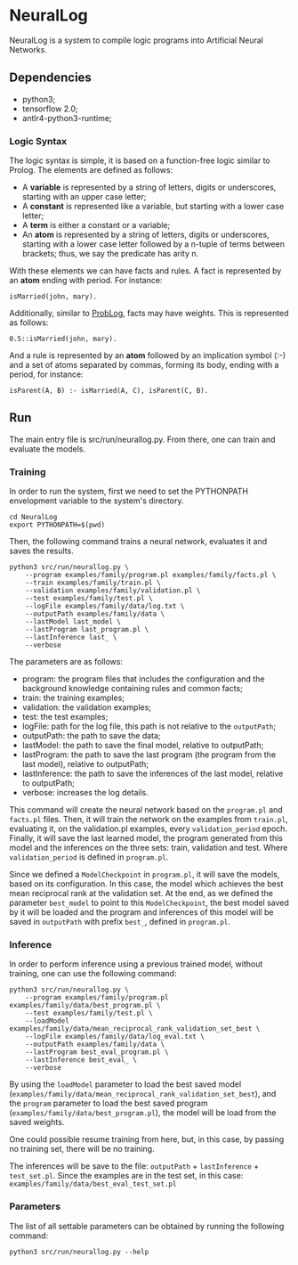 # NeuralLog

NeuralLog is a system to compile logic programs into Artificial Neural Networks.

## Dependencies
- python3;
- tensorflow 2.0;
- antlr4-python3-runtime;

### Logic Syntax

The logic syntax is simple, it is based on a function-free logic similar to 
Prolog. The elements are defined as follows:
- A **variable** is represented by a string of letters, digits or underscores, 
starting with an upper case letter;
- A **constant** is represented like a variable, but starting with a lower case 
letter;
- A **term** is either a constant or a variable;
- An **atom** is represented by a string of letters, digits or underscores, 
starting with a lower case letter followed by
a n-tuple of terms between brackets; thus, we say the predicate has arity n.

With these elements we can have facts and rules. A fact is represented by an
**atom** ending with period. For instance:

`isMarried(john, mary).`

Additionally, similar to [ProbLog](https://dtai.cs.kuleuven.be/problog/), 
facts may have weights. This is represented as follows:

`0.5::isMarried(john, mary).`

And a rule is represented by an **atom** followed by an implication symbol (:-)
and a set of atoms separated by commas, forming its body, ending with a
 period, for instance:

`isParent(A, B) :- isMarried(A, C), isParent(C, B).`

## Run

The main entry file is src/run/neurallog.py. From there, one can train and
evaluate the models.

### Training

In order to run the system, first we need to set the PYTHONPATH envelopment
variable to the system's directory.

```
cd NeuralLog
export PYTHONPATH=$(pwd)
```

Then, the following command trains a neural network, evaluates it and saves the
results.

```
python3 src/run/neurallog.py \ 
    --program examples/family/program.pl examples/family/facts.pl \
    --train examples/family/train.pl \
    --validation examples/family/validation.pl \
    --test examples/family/test.pl \
    --logFile examples/family/data/log.txt \
    --outputPath examples/family/data \
    --lastModel last_model \
    --lastProgram last_program.pl \
    --lastInference last_ \
    --verbose
```

The parameters are as follows:

- program: the program files that includes the configuration and the
 background
knowledge containing rules and common facts;
- train: the training examples;
- validation: the validation examples;
- test: the test examples;
- logFile: path for the log file, this path is not relative to the `outputPath`;
- outputPath: the path to save the data;
- lastModel: the path to save the final model, relative to outputPath;
- lastProgram: the path to save the last program (the program from the last
model), relative to outputPath;
- lastInference: the path to save the inferences of the last model, relative to
outputPath;
- verbose: increases the log details.

This command will create the neural network based on the `program.pl` and 
`facts.pl` files. Then, it will train the network on the examples from 
`train.pl`, evaluating it, on the validation.pl examples, every
`validation_period` epoch. Finally, it will save the last learned model, the
program generated from this model and the inferences on the three sets: train,
validation and test. Where `validation_period` is defined in `program.pl`. 

Since we defined a `ModelCheckpoint` in `program.pl`, it will save the models,
based on its configuration. In this case, the model which achieves the best
mean reciprocal rank at the validation set. At the end, as we defined the
parameter `best_model` to point to this `ModelCheckpoint`, the best model
saved by it will be loaded and the program and inferences of this model will be
saved in `outputPath` with prefix `best_`, defined in `program.pl`. 

### Inference

In order to perform inference using a previous trained model, without training,
one can use the following command:

```
python3 src/run/neurallog.py \ 
    --program examples/family/program.pl examples/family/data/best_program.pl \
    --test examples/family/test.pl \
    --loadModel examples/family/data/mean_reciprocal_rank_validation_set_best \ 
    --logFile examples/family/data/log_eval.txt \
    --outputPath examples/family/data \
    --lastProgram best_eval_program.pl \
    --lastInference best_eval_ \
    --verbose
```

By using the `loadModel` parameter to load the best saved model
(`examples/family/data/mean_reciprocal_rank_validation_set_best`), and the
`program` parameter to load the best saved program
(`examples/family/data/best_program.pl`), the model will be load from the saved
weights.

One could possible resume training from here, but, in this case, by passing no
training set, there will be no training.

The inferences will be save to the file: 
`outputPath` + `lastInference` + `test_set.pl`.
Since the examples are in the test set, in this case:
`examples/family/data/best_eval_test_set.pl`

### Parameters

The list of all settable parameters can be obtained by running the following
command:

```python3 src/run/neurallog.py --help```
